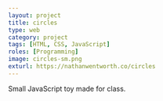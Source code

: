 ```yaml
---
layout: project
title: circles
type: web
category: project
tags: [HTML, CSS, JavaScript]
roles: [Programming]
image: circles-sm.png
exturl: https://nathanwentworth.co/circles
---
```

Small JavaScript toy made for class.